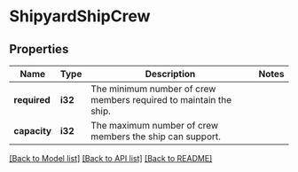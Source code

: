 # ShipyardShipCrew

## Properties

Name | Type | Description | Notes
------------ | ------------- | ------------- | -------------
**required** | **i32** | The minimum number of crew members required to maintain the ship. | 
**capacity** | **i32** | The maximum number of crew members the ship can support. | 

[[Back to Model list]](../README.md#documentation-for-models) [[Back to API list]](../README.md#documentation-for-api-endpoints) [[Back to README]](../README.md)


